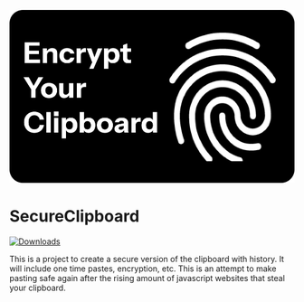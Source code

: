 ![alt text](Banner.jpg)
# SecureClipboard
[![Downloads](https://img.shields.io/github/downloads/maximnota/SecureClipboard/total.svg)]()


This is a project to create a secure version of the clipboard with history. It will include one time pastes, encryption, etc. This is an attempt to make pasting safe again after the rising amount of javascript websites that steal your clipboard.
